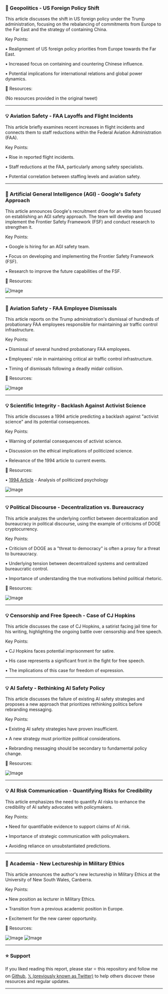 ### 🤖 Geopolitics - US Foreign Policy Shift

This article discusses the shift in US foreign policy under the Trump administration, focusing on the rebalancing of commitments from Europe to the Far East and the strategy of containing China.


Key Points:

• Realignment of US foreign policy priorities from Europe towards the Far East.


• Increased focus on containing and countering Chinese influence.


•  Potential implications for international relations and global power dynamics.



🔗 Resources:

(No resources provided in the original tweet)


---

### 💡 Aviation Safety - FAA Layoffs and Flight Incidents

This article briefly examines recent increases in flight incidents and connects them to staff reductions within the Federal Aviation Administration (FAA).


Key Points:

• Rise in reported flight incidents.


•  Staff reductions at the FAA, particularly among safety specialists.


• Potential correlation between staffing levels and aviation safety.


---

### 🤖 Artificial General Intelligence (AGI) - Google's Safety Approach

This article announces Google's recruitment drive for an elite team focused on establishing an AGI safety approach.  The team will develop and implement the Frontier Safety Framework (FSF) and conduct research to strengthen it.


Key Points:

• Google is hiring for an AGI safety team.


• Focus on developing and implementing the Frontier Safety Framework (FSF).


• Research to improve the future capabilities of the FSF.


🔗 Resources:

![Image](https://pbs.twimg.com/media/GkBNIr0WYAArVJb?format=png&name=small)


---

### 🤖 Aviation Safety - FAA Employee Dismissals

This article reports on the Trump administration's dismissal of hundreds of probationary FAA employees responsible for maintaining air traffic control infrastructure.


Key Points:

• Dismissal of several hundred probationary FAA employees.


• Employees' role in maintaining critical air traffic control infrastructure.


• Timing of dismissals following a deadly midair collision.



🔗 Resources:

![Image](https://pbs.twimg.com/media/Gj9NejMXkAEaydc?format=jpg&name=small)


---

### 💡 Scientific Integrity - Backlash Against Activist Science

This article discusses a 1994 article predicting a backlash against "activist science" and its potential consequences.


Key Points:

• Warning of potential consequences of activist science.


• Discussion on the ethical implications of politicized science.


• Relevance of the 1994 article to current events.



🔗 Resources:

• [1994 Article](https://dropbox.com/scl/fi/errll7c341bfxfon0vtcq/1994-Is-the-Road-to-Scientific-Hell-Paved-With-Good-Moral-Intentions-1.pdf?rlkey=vsx6fyksn3qaohk2qbc15ayj4&dl=0) - Analysis of politicized psychology


![Image](https://pbs.twimg.com/media/GjHXb9CXgAAILU4?format=jpg&name=small)


---

### 💡 Political Discourse - Decentralization vs. Bureaucracy

This article analyzes the underlying conflict between decentralization and bureaucracy in political discourse, using the example of criticisms of DOGE cryptocurrency.


Key Points:

• Criticism of DOGE as a "threat to democracy" is often a proxy for a threat to bureaucracy.


• Underlying tension between decentralized systems and centralized bureaucratic control.


• Importance of understanding the true motivations behind political rhetoric.


🔗 Resources:

![Image](https://pbs.twimg.com/ext_tw_video_thumb/1853842626878783488/pu/img/J8UITQlv6li9gNeV.jpg)


---

### 💡 Censorship and Free Speech - Case of CJ Hopkins

This article discusses the case of CJ Hopkins, a satirist facing jail time for his writing, highlighting the ongoing battle over censorship and free speech.


Key Points:

• CJ Hopkins faces potential imprisonment for satire.


• His case represents a significant front in the fight for free speech.


• The implications of this case for freedom of expression.



---

### 💡 AI Safety - Rethinking AI Safety Policy

This article discusses the failure of existing AI safety strategies and proposes a new approach that prioritizes rethinking politics before rebranding messaging.


Key Points:

• Existing AI safety strategies have proven insufficient.


• A new strategy must prioritize political considerations.


• Rebranding messaging should be secondary to fundamental policy change.



🔗 Resources:

![Image](https://pbs.twimg.com/media/Gj_sPmXawAAHjN-?format=png&name=small)


---

### 💡 AI Risk Communication - Quantifying Risks for Credibility

This article emphasizes the need to quantify AI risks to enhance the credibility of AI safety advocates with policymakers.


Key Points:

•  Need for quantifiable evidence to support claims of AI risk.


•  Importance of strategic communication with policymakers.


•  Avoiding reliance on unsubstantiated predictions.



---

### 🚀 Academia - New Lectureship in Military Ethics

This article announces the author's new lectureship in Military Ethics at the University of New South Wales, Canberra.


Key Points:

• New position as lecturer in Military Ethics.


• Transition from a previous academic position in Europe.


• Excitement for the new career opportunity.


🔗 Resources:

![Image](https://pbs.twimg.com/media/GkAUr6DWYAApU9E?format=jpg&name=small)
![Image](https://pbs.twimg.com/media/GkAUwlGWsAA7q2y?format=jpg&name=small)


---

### ⭐️ Support

If you liked reading this report, please star ⭐️ this repository and follow me on [Github](https://github.com/Drix10), [𝕏 (previously known as Twitter)](https://x.com/DRIX_10_) to help others discover these resources and regular updates.

---
